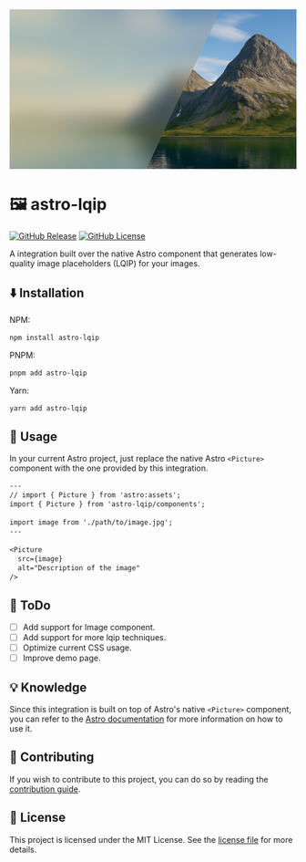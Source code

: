 <img src="./assets/cover.png" alt="Cover" width="896" height="280" style="object-fit: cover" />

# 🖼️ astro-lqip

[![GitHub Release](https://img.shields.io/github/v/release/felixicaza/astro-lqip?logo=npm)](https://www.npmjs.com/package/astro-lqip)
[![GitHub License](https://img.shields.io/github/license/felixicaza/astro-lqip)](https://github.com/felixicaza/astro-lqip/blob/main/LICENSE)

A integration built over the native Astro component that generates low-quality image placeholders (LQIP) for your images.

## ⬇️ Installation

NPM:

```bash
npm install astro-lqip
```

PNPM:

```bash
pnpm add astro-lqip
```

Yarn:

```bash
yarn add astro-lqip
```

## 🚀 Usage

In your current Astro project, just replace the native Astro `<Picture>` component with the one provided by this integration.

```astro
---
// import { Picture } from 'astro:assets';
import { Picture } from 'astro-lqip/components';

import image from './path/to/image.jpg';
---

<Picture
  src={image}
  alt="Description of the image"
/>
```

## 📝 ToDo

- [ ] Add support for Image component.
- [ ] Add support for more lqip techniques.
- [ ] Optimize current CSS usage.
- [ ] Improve demo page.

## 💡 Knowledge

Since this integration is built on top of Astro's native `<Picture>` component, you can refer to the [Astro documentation](https://docs.astro.build/en/guides/images/#picture-) for more information on how to use it.

## 🤝 Contributing
If you wish to contribute to this project, you can do so by reading the [contribution guide](https://github.com/felixicaza/astro-lqip/blob/main/CONTRIBUTING.md).

## 📄 License
This project is licensed under the MIT License. See the [license file](https://github.com/felixicaza/astro-lqip/blob/main/LICENSE) for more details.
